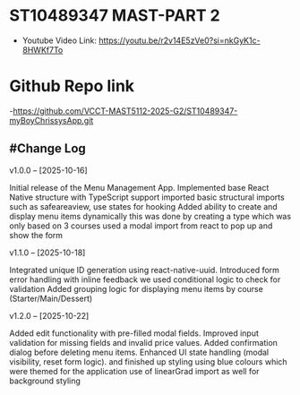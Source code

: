 # ST10489347 MAST-PART 2 
- Youtube Video Link: https://youtu.be/r2v14E5zVe0?si=nkGyK1c-8HWKf7To
# Github Repo link 
-https://github.com/VCCT-MAST5112-2025-G2/ST10489347-myBoyChrissysApp.git

#Change Log 
-
v1.0.0 – [2025-10-16]

Initial release of the Menu Management App.
Implemented base React Native structure with TypeScript support imported basic structural imports such as safeareaview, use states for hooking 
Added ability to create and display menu items dynamically this was done by creating a type which was only based  on 3 courses used a modal import from react to pop up and show the form 

v1.1.0 – [2025-10-18]

Integrated unique ID generation using react-native-uuid.
Introduced form error handling with inline feedback we used conditional logic to check for validation 
Added grouping logic for displaying menu items by course (Starter/Main/Dessert) 

v1.2.0 – [2025-10-22]

Added edit functionality with pre-filled modal fields.
Improved input validation for missing fields and invalid price values.
Added confirmation dialog before deleting menu items. 
Enhanced UI state handling (modal visibility, reset form logic).
and finished up styling using blue colours which were themed for the application use of linearGrad import as well for background styling 
